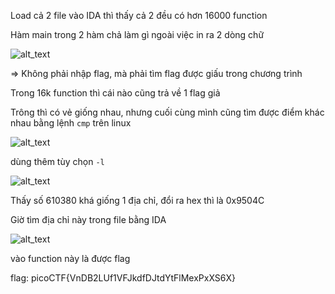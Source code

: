 Load cả 2 file vào IDA thì thấy cả 2 đều có hơn 16000 function

Hàm main trong 2 hàm chả làm gì ngoài việc in ra 2 dòng chữ

![alt_text](https://i.imgur.com/PiynBLx.png)

=> Không phải nhập flag, mà phải tìm flag được giấu trong chương trình

Trong 16k function thì cái nào cũng trả về 1 flag giả

Trông thì có vẻ giống nhau, nhưng cuối cùng mình cũng tìm được điểm khác nhau bằng lệnh ```cmp``` trên linux

![alt_text](https://i.imgur.com/elPYCNq.png)

dùng thêm tùy chọn ```-l``` 

![alt_text](https://i.imgur.com/oiXhmYd.png)

Thấy số 610380 khá giống 1 địa chỉ, đổi ra hex thì là 0x9504C

Giờ tìm địa chỉ này trong file bằng IDA

![alt_text](https://i.imgur.com/4yxUqhJ.png)

vào function này là được flag

flag: picoCTF{VnDB2LUf1VFJkdfDJtdYtFlMexPxXS6X}
